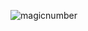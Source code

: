 ![magicnumber](https://img.shields.io/maven-central/v/land.sungbin.sat/sat-magicnumber?style=flat-square)